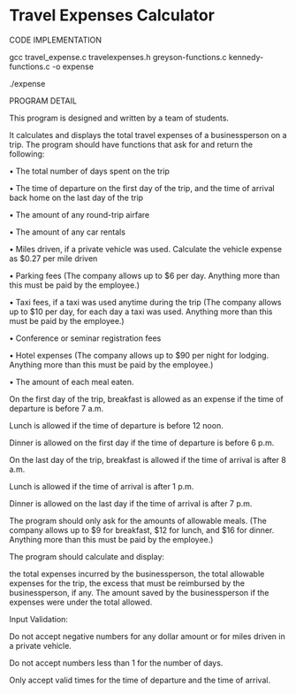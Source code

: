 # Travel Expenses Calculator

                                                             

CODE IMPLEMENTATION

gcc travel_expense.c travelexpenses.h greyson-functions.c kennedy-functions.c -o expense

./expense



PROGRAM DETAIL

This program is designed and written by a team of students.

It calculates and displays the total travel expenses of a businessperson on a 
trip. The program should have functions that ask for and return the following: 


• The total number of days spent on the trip 

• The time of departure on the first day of the trip, and the time of arrival back home on the last 
day of the trip 

• The amount of any round-trip airfare 

• The amount of any car rentals 

• Miles driven, if a private vehicle was used. Calculate the vehicle expense as $0.27 per mile 
driven 

• Parking fees (The company allows up to $6 per day. Anything more than this must be paid by 
the employee.) 

• Taxi fees, if a taxi was used anytime during the trip (The company allows up to $10 per day, 
for each day a taxi was used. Anything more than this must be paid by the employee.) 

• Conference or seminar registration fees 

• Hotel expenses (The company allows up to $90 per night for lodging. Anything more than this 
must be paid by the employee.) 

• The amount of each meal eaten. 


On the first day of the trip, breakfast is allowed as an expense if the time of departure is before 7 
a.m. 

Lunch is allowed if the time of departure is before 12 noon. 

Dinner is allowed on the first day if the time of departure is before 6 p.m. 

On the last day of the trip, breakfast is allowed if the time of arrival is after 8 a.m. 

Lunch is allowed if the time of arrival is after 1 p.m. 

Dinner is allowed on the last day if the time of arrival is after 7 p.m. 


The program should only ask for the amounts of allowable meals. (The company allows up to $9 
for breakfast, $12 for lunch, and $16 for dinner. Anything more than this must be paid by the 
employee.) 

The program should calculate and display: 

the total expenses incurred by the businessperson, 
the total allowable expenses for the trip, 
the excess that must be reimbursed by the businessperson, if any.
The amount saved by the businessperson if the expenses were under the total allowed. 


Input Validation: 

Do not accept negative numbers for any dollar amount or for miles driven in a private vehicle. 

Do not accept numbers less than 1 for the number of days. 

Only accept valid times for the time of departure and the time of arrival.



